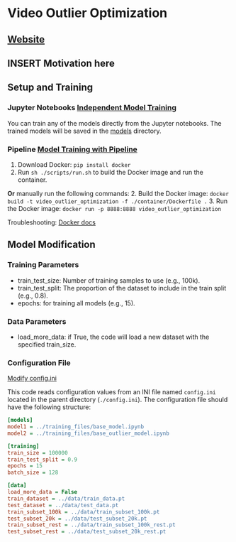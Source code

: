 # Video Outlier Optimization

## [Website](https://video-outlier-optimization-web.onrender.com/)

## INSERT Motivation here

## Setup and Training

### Jupyter Notebooks [Independent Model Training](./training_files/)

You can train any of the models directly from the Jupyter notebooks. The trained models will be saved in the [models](./models/) directory.

### Pipeline [Model Training with Pipeline](./scripts/setup.py)

1. Download Docker: `pip install docker`
2. Run `sh ./scripts/run.sh` to build the Docker image and run the container.

**Or** manually run the following commands:
2. Build the Docker image: `docker build -t video_outlier_optimization -f ./container/Dockerfile .`
3. Run the Docker image: `docker run -p 8888:8888 video_outlier_optimization`

Troubleshooting: [Docker docs](https://docs.docker.com/get-docker/)

## Model Modification

### Training Parameters
- train_test_size: Number of training samples to use (e.g., 100k).
- train_test_split: The proportion of the dataset to include in the train split (e.g., 0.8).
- epochs: for training all models (e.g., 15).

### Data Parameters
- load_more_data: if True, the code will load a new dataset with the specified train_size.

### Configuration File 

[Modify config.ini](config.ini)

This code reads configuration values from an INI file named `config.ini` located in the parent directory (`./config.ini`). The configuration file should have the following structure:

```ini
[models]
model1 = ../training_files/base_model.ipynb
model2 = ../training_files/base_outlier_model.ipynb

[training]
train_size = 100000
train_test_split = 0.9
epochs = 15
batch_size = 128

[data]
load_more_data = False
train_dataset = ../data/train_data.pt
test_dataset = ../data/test_data.pt
train_subset_100k = ../data/train_subset_100k.pt
test_subset_20k = ../data/test_subset_20k.pt
train_subset_rest = ../data/train_subset_100k_rest.pt
test_subset_rest = ../data/test_subset_20k_rest.pt
```
